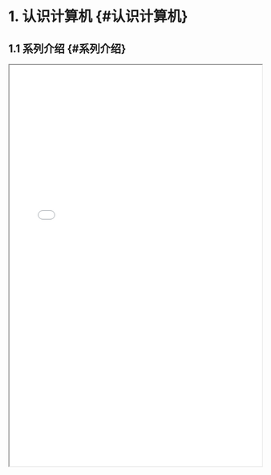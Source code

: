 # 1. 认识计算机 {#认识计算机}

## 1.1 系列介绍 {#系列介绍}

<iframe markdown="1" src="../slides/1.1.html" width="100%" height="800px">
</iframe>
